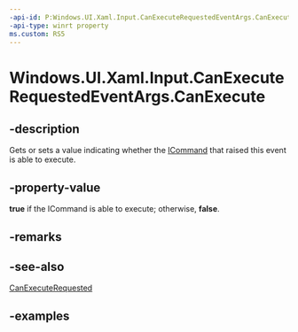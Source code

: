 ```yaml
---
-api-id: P:Windows.UI.Xaml.Input.CanExecuteRequestedEventArgs.CanExecute
-api-type: winrt property
ms.custom: RS5
---
```


<!-- Property syntax.
public bool CanExecute { get;  set; }
-->

# Windows.UI.Xaml.Input.CanExecuteRequestedEventArgs.CanExecute

## -description

Gets or sets a value indicating whether the [ICommand](icommand.md) that raised this event is able to execute.



## -property-value

**true** if the ICommand is able to execute; otherwise, **false**.

## -remarks

## -see-also

[CanExecuteRequested](xamluicommand_canexecuterequested.md)

## -examples

